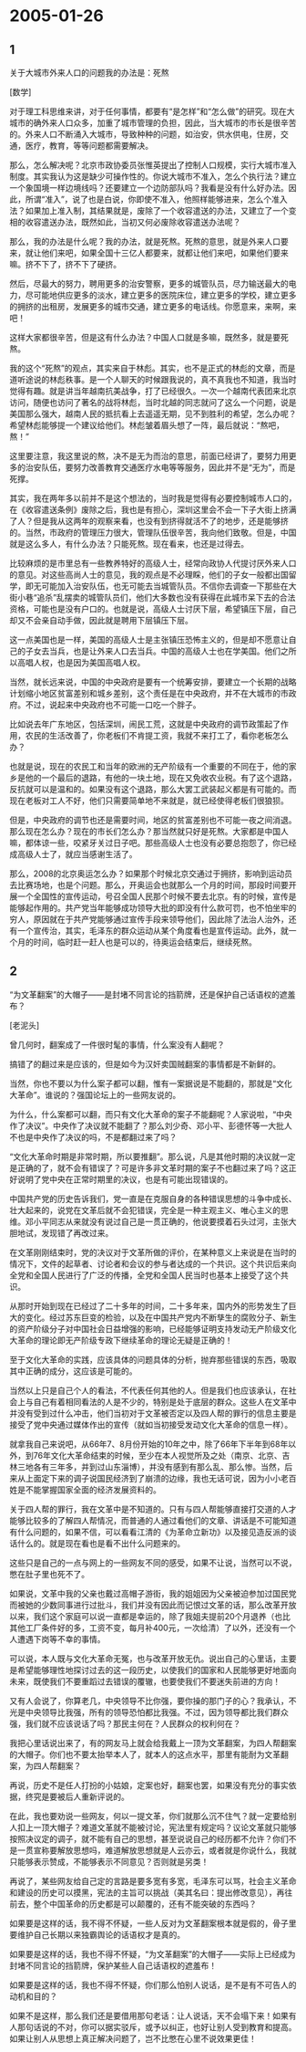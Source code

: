 # 2005-01-26

## 1

关于大城市外来人口的问题我的办法是：死熬 

[数学]

对于理工科思维来讲，对于任何事情，都要有“是怎样”和“怎么做”的研究。现在大城市的确外来人口众多，加重了城市管理的负担，因此，当大城市的市长是很辛苦的。外来人口不断涌入大城市，导致种种的问题，如治安，供水供电，住房，交通，医疗，教育，等等问题都需要解决。 

那么，怎么解决呢？北京市政协委员张惟英提出了控制人口规模，实行大城市准入制度。其实我认为这是缺少可操作性的。你说大城市不准入，怎么个执行法？建立一个象国境一样边境线吗？还要建立一个边防部队吗？我看是没有什么好办法。因此，所谓“准入”，说了也是白说，你即使不准入，他照样能够进来，怎么个准入法？如果加上准入制，其结果就是，废除了一个收容遣送的办法，又建立了一个变相的收容遣送办法，既然如此，当初又何必废除收容遣送办法呢？ 

那么，我的办法是什么呢？我的办法，就是死熬。死熬的意思，就是外来人口要来，就让他们来吧，如果全国十三亿人都要来，就都让他们来吧，如果他们要来嘛。挤不下了，挤不下了硬挤。 

然后，尽最大的努力，聘用更多的治安警察，更多的城管队员，尽力输送最大的电力，尽可能地供应更多的淡水，建立更多的医院床位，建立更多的学校，建立更多的拥挤的出租房，发展更多的城市交通，建立更多的电话线。你愿意来，来啊，来吧！ 

这样大家都很辛苦，但是这有什么办法？中国人口就是多嘛，既然多，就是要死熬。 

我的这个“死熬”的观点，其实来自于林彪。其实，也不是正式的林彪的文章，而是道听途说的林彪秩事。是一个人聊天的时候跟我说的，真不真我也不知道，我当时觉得有趣。就是讲当年越南抗美战争，打了已经很久。一次一个越南代表团来北京访问，随便也访问了著名的战将林彪，当时北越的同志就问了这么一个问题，说是美国那么强大，越南人民的抵抗看上去遥遥无期，见不到胜利的希望，怎么办呢？希望林彪能够提一个建议给他们。林彪皱着眉头想了一阵，最后就说：“熬吧，熬！” 

这里要注意，我这里说的熬，决不是无为而治的意思，前面已经讲了，要努力用更多的治安队伍，要努力改善教育交通医疗水电等等服务，因此并不是“无为”，而是死撑。 

其实，我在两年多以前并不是这个想法的，当时我是觉得有必要控制城市人口的，在《收容遣送条例》废除之后，我也是有担心，深圳这里会不会一下子大街上挤满了人？但是我从这两年的观察来看，也没有到挤得就活不了的地步，还是能够挤的。当然，市政府的管理压力很大，管理队伍很辛苦，我向他们致敬。但是，中国就是这么多人，有什么办法？只能死熬。现在看来，也还是过得去。 

比较麻烦的是市里总有一些教养特好的高级人士，经常向政协人代提讨厌外来人口的意见。对这些高尚人士的意见，我的观点是不必理睬，他们的子女一般都出国留学，即无可能加入治安队伍，也无可能去当城管队员。不信你去调查一下那些在大街小巷“追杀”乱摆卖的城管队员们，他们大多数也没有获得在此城市呆下去的合法资格，可能也是没有户口的。也就是说，高级人士讨厌下层，希望镇压下层，自己却又不会亲自动手做，因此就是聘用下层镇压下层。 

这一点美国也是一样，美国的高级人士是主张镇压恐怖主义的，但是却不愿意让自己的子女去当兵，也是让外来人口去当兵。中国的高级人士也在学美国。他们之所以高唱人权，也是因为美国高唱人权。 

当然，就长远来说，中国的中央政府是要有一个统筹安排，要建立一个长期的战略计划缩小地区贫富差别和城乡差别，这个责任是在中央政府，并不在大城市的市政府。不过，说起来中央政府也不可能一口吃一个胖子。 

比如说去年广东地区，包括深圳，闹民工荒，这就是中央政府的调节政策起了作用，农民的生活改善了，你老板们不肯提工资，我就不来打工了，看你老板怎么办？ 

也就是说，现在的农民工和当年的欧洲的无产阶级有一个重要的不同在于，他的家乡是他的一个最后的退路，有他的一块土地，现在又免收农业税。有了这个退路，反抗就可以是温和的。如果没有这个退路，那么大罢工武装起义都是有可能的。而现在老板对工人不好，他们只需要简单地不来就是，就已经使得老板们很狼狈。 

但是，中央政府的调节也还是需要时间，地区的贫富差别也不可能一夜之间消退。那么现在怎么办？现在的市长们怎么办？那当然就只好是死熬。大家都是中国人嘛，都体谅一些，咬紧牙关过日子吧。那些高级人士也没有必要总抱怨了，你已经成高级人士了，就应当感谢生活了。 

那么，2008的北京奥运怎么办？如果那个时候北京交通过于拥挤，影响到运动员去比赛场地，也是个问题。那么，开奥运会也就那么一个月的时间，那段时间要开展一个全国性的宣传运动，号召全国人民那个时候不要去北京。有的时候，宣传是能够起作用的。共产党当年能够成功领导大批的即没有什么款可罚，也不怕坐牢的穷人，原因就在于共产党能够通过宣传手段来领导他们，因此除了法治人治外，还有一个宣传治，其实，毛泽东的群众运动从某个角度看也是宣传运动。此外，就一个月的时间，临时赶一赶人也是可以的，待奥运会结束后，继续死熬。

## 2

“为文革翻案”的大帽子――是封堵不同言论的挡箭牌，还是保护自己话语权的遮羞布？ 

[老泥头]

曾几何时，翻案成了一件很时髦的事情，什么案没有人翻呢？ 

搞错了的翻过来是应该的，但是如今为汉奸卖国贼翻案的事情都是不新鲜的。 

当然，你也不要以为什么案子都可以翻，惟有一案据说是不能翻的，那就是“文化大革命”。谁说的？强国论坛上的一些网友说的。 

为什么，什么案都可以翻，而只有文化大革命的案子不能翻呢？人家说啦，“中央作了决议”。中央作了决议就不能翻了？那么刘少奇、邓小平、彭德怀等一大批人不也是中央作了决议的吗，不是都翻过来了吗？ 

“文化大革命时期是非常时期，所以要推翻”。那么说，凡是其他时期的决议就一定是正确的了，就不会有错误了？可是许多非文革时期的案子不也翻过来了吗？这正好说明了党中央在正常时期里的决议，也是有可能出现错误的。 

中国共产党的历史告诉我们，党一直是在克服自身的各种错误思想的斗争中成长、壮大起来的，说党在文革后就不会犯错误，完全是一种主观主义、唯心主义的思维。邓小平同志从来就没有说过自己是一贯正确的，他说要摸着石头过河，主张大胆地试，发现错了再改过来。 

在文革刚刚结束时，党的决议对于文革所做的评价，在某种意义上来说是在当时的情况下，文件的起草者、讨论者和会议的参与者达成的一个共识。这个共识后来向全党和全国人民进行了广泛的传播，全党和全国人民当时也基本上接受了这个共识。 

从那时开始到现在已经过了二十多年的时间，二十多年来，国内外的形势发生了巨大的变化。经过苏东巨变的检验，以及在中国共产党内不断孳生的腐败分子、新生的资产阶级分子对中国社会日益增强的影响，已经能够证明支持发动无产阶级文化大革命的理论即无产阶级专政下继续革命的理论无疑是正确的！ 

至于文化大革命的实践，应该具体的问题具体的分析，抛弃那些错误的东西，吸取其中正确的成分，这应该是可能的。 

当然以上只是自己个人的看法，不代表任何其他的人。但是我们也应该承认，在社会上与自己有着相同看法的人是不少的，特别是处于底层的群众。这些人在文革中并没有受到过什么冲击，他们当初对于文革被否定以及四人帮的罪行的信息主要是接受了党中央通过媒体作出的宣传（就如当初接受发动文化大革命的信息一样）。 

就拿我自己来说吧，从66年7、8月份开始的10年之中，除了66年下半年到68年以外，到76年文化大革命结束的时候，至少在本人视觉所及之处（南京、北京、吉林三地各有三年多，并到过山东淄博），并没有感到有那么乱、那么惨。当然，后来从上面定下来的调子说国民经济到了崩溃的边缘，我也无话可说，因为小小老百姓是不能掌握国家全面的经济发展资料的。 

关于四人帮的罪行，我在文革中是不知道的。只有与四人帮能够直接打交道的人才能够比较多的了解四人帮情况，而普通的人通过看他们的文章、讲话是不可能知道有什么问题的，如果不信，可以看看江清的《为革命立新功》以及接见造反派的谈话什么的。就是现在看也是看不出什么问题来的。 

这些只是自己的一点与网上的一些网友不同的感受，如果不让说，当然可以不说，憋在肚子里也死不了。 

如果说，文革中我的父亲也戴过高帽子游街，我的姐姐因为父亲被迫参加过国民党而被她的少数同事进行过批斗，我们并没有因此而记恨过文革的话，那么改革开放以来，我们这个家庭可以说一直都是幸运的，除了我姐夫提前20个月退养（也比其他工厂条件好的多，工资不变，每月补400元，一次给清）了以外，还没有一个人遭遇下岗等不幸的事情。 

可以说，本人既与文化大革命无冤，也与改革开放无仇。说出自己的心里话，主要是希望能够理性地探讨过去的这一段历史，以使我们的国家和人民能够更好地面向未来，既使我们不要重蹈过去错误的覆辙，也要使我们不要迷失前进的方向！ 

又有人会说了，你算老几，中央领导不比你强，要你操的那门子的心？我承认，不光是中央领导比我强，所有的领导恐怕都比我强。不过，因为领导都比我们群众强，我们就不应该说话了吗？那民主何在？人民群众的权利何在？ 

我把心里话说出来了，有的网友马上就会给我戴上一顶为文革翻案，为四人帮翻案的大帽子。你们也不要太抬举本人了，就本人的这点水平，那里有能耐为文革翻案，为四人帮翻案？ 

再说，历史不是任人打扮的小姑娘，定案也好，翻案也罢，如果没有充分的事实依据，终究是要被后人重新评说的。 

在此，我也要劝说一些网友，何以一提文革，你们就那么沉不住气？就一定要给别人扣上一顶大帽子？难道文革就不能被讨论，宪法里有规定吗？议论文革就只能够按照决议定的调子，就不能有自己的思想，甚至说说自己的经历都不允许？你们不是一贯宣称要解放思想吗，难道解放思想就是人云亦云，或者就是你说什么，我就只能够表示赞成，不能够表示不同意见？否则就是另类！ 

再说了，某些网友给自己定的言路是要多宽有多宽，毛泽东可以骂，社会主义革命和建设的历史可以摸黑，宪法的主旨可以挑战（美其名曰：提出修改意见），再往前去，整个中国革命的历史都是可以颠覆的，还有不能突破的东西吗？ 

如果要是这样的话，我不得不怀疑，一些人反对为文革翻案根本就是假的，骨子里要维护自己长期以来独霸舆论的话语权才是真的。 

如果要是这样的话，我也不得不怀疑，“为文革翻案”的大帽子――实际上已经成为封堵不同言论的挡箭牌，保护某些人自己话语权的遮羞布！ 

如果要是这样的话，我也不得不怀疑，你们那么怕别人说话，是不是有不可告人的动机和目的？ 

如果不是这样，那么我们还是要借用那句老话：让人说话，天不会塌下来！如果有人那句话说的不对，你可以据实驳斥，或予以纠正，也好让别人受到教育和提高。如果让别人从思想上真正解决问题了，岂不比憋在心里不说效果更佳！  

